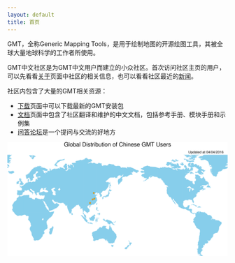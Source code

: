 ```yaml
---
layout: default
title: 首页
---
```


GMT，全称Generic Mapping Tools，是用于绘制地图的开源绘图工具，其被全球大量地球科学的工作者所使用。

GMT中文社区是为GMT中文用户而建立的小众社区。首次访问社区主页的用户，可以先看看[关于](http://gmt-china.org/about/)页面中社区的相关信息，也可以看看社区最近的[新闻](http://gmt-china.org/blog/)。

社区内包含了大量的GMT相关资源：

- [下载](http://gmt-china.org/download/)页面中可以下载最新的GMT安装包
- [文档](http://gmt-china.org/docs/)页面中包含了社区翻译和维护的中文文档，包括参考手册、模块手册和示例集
- [问答论坛](http://forum.gmt-china.org/)是一个提问与交流的好地方

<article class="page">
  <div class="entry">
    
</div>
</article>

![GMT中文用户分布图](/images/user-distribution.png)
